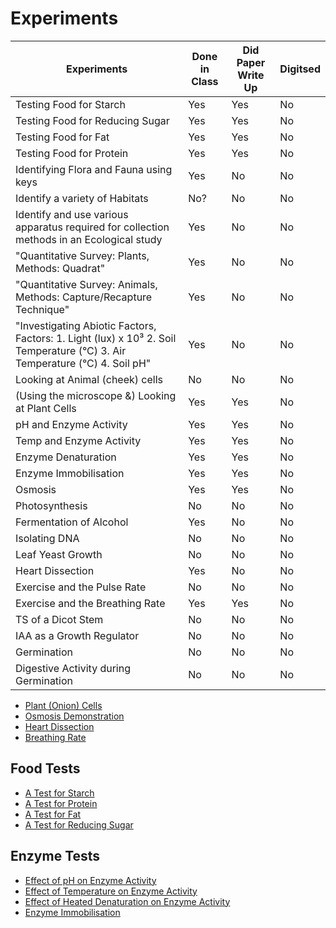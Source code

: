 # Experiments

| Experiments                                                                               | Done in Class | Did Paper Write Up | Digitsed |
|-------------------------------------------------------------------------------------------|---------------|--------------------|----------|
| Testing Food for Starch                                                                   | Yes           | Yes                 | No      |
| Testing Food for Reducing Sugar                                                           | Yes           | Yes                 | No      |
| Testing Food for Fat                                                                      | Yes           | Yes                 | No      |
| Testing Food for Protein                                                                  | Yes           | Yes                 | No      |
| Identifying Flora and Fauna using keys                                                    | Yes           | No                  | No      |
| Identify a variety of Habitats                                                            | No?           | No                  | No      |
| Identify and use various apparatus required for collection methods in an Ecological study | Yes           | No                  | No      |
| "Quantitative Survey: Plants, Methods: Quadrat"                                           | Yes           | No                  | No      |
| "Quantitative Survey: Animals, Methods: Capture/Recapture Technique"                      | Yes           | No                  | No      |
| "Investigating Abiotic Factors, Factors: 1. Light (lux) x 10³ 2. Soil Temperature (°C) 3. Air Temperature (°C) 4. Soil pH" | Yes           | No                 | No       |
| Looking at Animal (cheek) cells                                                           | No            | No                  | No      |
| (Using the microscope &) Looking at Plant Cells                                           | Yes           | Yes                 | No      |
| pH and Enzyme Activity                                                                    | Yes           | Yes                 | No      |
| Temp and Enzyme Activity                                                                  | Yes           | Yes                 | No      |
| Enzyme Denaturation                                                                       | Yes           | Yes                 | No      |
| Enzyme Immobilisation                                                                     | Yes           | Yes                 | No      |
| Osmosis                                                                                   | Yes           | Yes                 | No      |
| Photosynthesis                                                                            | No            | No                  | No      |
| Fermentation of Alcohol                                                                   | Yes           | No                  | No      |
| Isolating DNA                                                                             | No            | No                  | No      |
| Leaf Yeast Growth                                                                         | No            | No                  | No      |
| Heart Dissection                                                                          | Yes           | No                  | No      | <!--Everyone did write except for me, I need to get a write up--->
| Exercise and the Pulse Rate                                                               | No            | No                  | No      |
| Exercise and the Breathing Rate                                                           | Yes           | Yes                 | No      |
| TS of a Dicot Stem                                                                        | No            | No                  | No      |
| IAA as a Growth Regulator                                                                 | No            | No                  | No      |
| Germination                                                                               | No            | No                  | No      |
| Digestive Activity during Germination                                                     | No            | No                  | No      |


- [Plant (Onion) Cells]()
- [Osmosis Demonstration]()
- [Heart Dissection]()
- [Breathing Rate]()
## Food Tests
- [A Test for Starch]()
- [A Test for Protein]()
- [A Test for Fat]()
- [A Test for Reducing Sugar]()
## Enzyme Tests
- [Effect of pH on Enzyme Activity]()
- [Effect of Temperature on Enzyme Activity]()
- [Effect of Heated Denaturation on Enzyme Activity]()
- [Enzyme Immobilisation]()

<!--- Old Table
| Experiments                                                                               | Done in Class | Did Paper Write Up | Digitsed |
|-------------------------------------------------------------------------------------------|---------------|--------------------|----------|
| Testing Food for Starch                                                                   | Yes           | Yes                | Yes      |
| Testing Food for Reducing Sugar                                                           | Yes           | Yes                | Yes      |
| Testing Food for Fat                                                                      | Yes           | Yes                | Yes      |
| Testing Food for Protein                                                                  | Yes           | Yes                | Yes      |
| Identifying Flora and Fauna using keys                                                    | No            | No                 | No       |
| Identify a variety of Habitats                                                            | No            | No                 | No       |
| Identify and use various apparatus required for collection methods in an Ecological study | No            | No                 | No       |
| "Quantitative Survey: Plants, Methods: _"                                                 | No            | No                 | No       |
| "Quantitative Survey: Animals, Methods: _"                                                | No            | No                 | No       |
| "Investigating Abiotic Factors, Factors: 1. 2. 3."                                        | No            | No                 | No       |
| Looking at Animal (cheek) cells                                                           | No            | No                 | No       |
| (Using the microscope &) Looking at Plant Cells                                           | Yes           | Yes                | Yes      |
| pH and Enzyme Activity                                                                    | Yes           | Yes                | Yes      |
| Temp and Enzyme Activity                                                                  | Yes           | Yes                | Yes      |
| Enzyme Denaturation                                                                       | Yes           | No                 | No       |
| Enzyme Immobilisation                                                                     | Yes           | No                 | No       |
| Osmosis                                                                                   | Yes           | No                 | No       |
| Photosynthesis                                                                            | No            | No                 | No       |
| Fermentation of Alcohol                                                                   | No            | No                 | No       |
| Isolating DNA                                                                             | No            | No                 | No       |
| Leaf Yeast Growth                                                                         | No            | No                 | No       |
| Heart Dissection                                                                          | Yes           | No                 | No       |
| Exercise and the Pulse Rate                                                               | No            | No                 | No       |
| Exercise and the Breathing Rate                                                           | Yes           | No                 | No       |
| TS of a Dicot Stem                                                                        | No            | No                 | No       |
| IAA as a Growth Regulator                                                                 | No            | No                 | No       |
| Germination                                                                               | No            | No                 | No       |
| Digestive Activity during Germination                                                     | No            | No                 | No       |
-->
